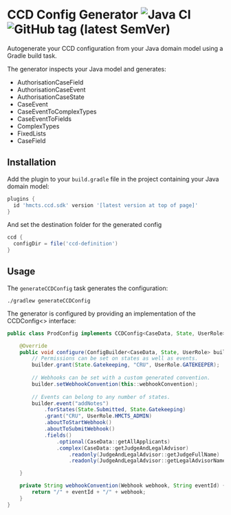# CCD Config Generator ![Java CI](https://github.com/hmcts/ccd-config-generator/workflows/Java%20CI/badge.svg?branch=master) ![GitHub tag (latest SemVer)](https://img.shields.io/github/v/tag/hmcts/ccd-config-generator?label=release)

Autogenerate your CCD configuration from your Java domain model using a Gradle build task.

The generator inspects your Java model and generates:

* AuthorisationCaseField
* AuthorisationCaseEvent
* AuthorisationCaseState
* CaseEvent
* CaseEventToComplexTypes
* CaseEventToFields
* ComplexTypes
* FixedLists
* CaseField

## Installation

Add the plugin to your `build.gradle` file in the project containing your Java domain model:

```groovy
plugins {
  id 'hmcts.ccd.sdk' version '[latest version at top of page]'
}
```

And set the destination folder for the generated config

```groovy
ccd {
  configDir = file('ccd-definition')
}
```

## Usage

The `generateCCDConfig` task generates the configuration:

```shell
./gradlew generateCCDConfig
```

The generator is configured by providing an implementation of the CCDConfig<> interface:

```java
public class ProdConfig implements CCDConfig<CaseData, State, UserRole> {

    @Override
    public void configure(ConfigBuilder<CaseData, State, UserRole> builder) {
        // Permissions can be set on states as well as events.
        builder.grant(State.Gatekeeping, "CRU", UserRole.GATEKEEPER);
        
        // Webhooks can be set with a custom generated convention.
        builder.setWebhookConvention(this::webhookConvention);
        
        // Events can belong to any number of states.
        builder.event("addNotes")
            .forStates(State.Submitted, State.Gatekeeping)
            .grant("CRU", UserRole.HMCTS_ADMIN)
            .aboutToStartWebhook()
            .aboutToSubmitWebhook()
            .fields()
                .optional(CaseData::getAllApplicants)
                .complex(CaseData::getJudgeAndLegalAdvisor)
                    .readonly(JudgeAndLegalAdvisor::getJudgeFullName)
                    .readonly(JudgeAndLegalAdvisor::getLegalAdvisorName);

    }

    private String webhookConvention(Webhook webhook, String eventId) {
        return "/" + eventId + "/" + webhook;
    }
}
```

